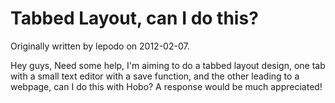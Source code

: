 # Tabbed Layout, can I do this?

Originally written by lepodo on 2012-02-07.

Hey guys, Need some help, I'm aiming to do a tabbed layout design, one tab with a small text editor with a save function, and the other leading to a webpage, can I do this with Hobo? A response would be much appreciated!